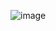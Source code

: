 ![image](https://user-images.githubusercontent.com/72396348/185586556-b8450ca4-39db-4273-99c2-f54ebb28db93.png)

